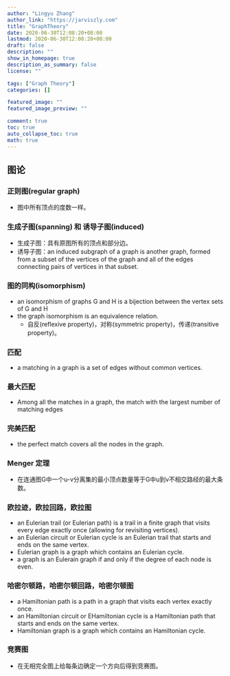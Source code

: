 ```yaml
---
author: "Lingyu Zhang"
author_link: "https://jarviszly.com"
title: "GraphTheory"
date: 2020-06-30T12:08:20+08:00
lastmod: 2020-06-30T12:08:20+08:00
draft: false
description: ""
show_in_homepage: true
description_as_summary: false
license: ""

tags: ["Graph Theory"]
categories: []

featured_image: ""
featured_image_preview: ""

comment: true
toc: true
auto_collapse_toc: true
math: true
---
```


## 图论

### 正则图(regular graph)
- 图中所有顶点的度数一样。

### 生成子图(spanning) 和 诱导子图(induced)
- 生成子图：具有原图所有的顶点和部分边。
- 诱导子图：an induced subgraph of a graph is another graph, formed from a subset of the vertices of the graph and all of the edges connecting pairs of vertices in that subset.


### 图的同构(isomorphism)
- an isomorphism of graphs G and H is a bijection between the vertex sets of G and H
- the graph isomorphism is an equivalence relation.
  - 自反(reflexive property)，对称(symmetric property)，传递(transitive property)。

### 匹配
- a matching in a graph is a set of edges without common vertices.

### 最大匹配
- Among all the matches in a graph, the match with the largest number of matching edges

### 完美匹配
- the perfect match covers all the nodes in the graph.

### Menger 定理
- 在连通图G中一个u-v分离集的最小顶点数量等于G中u到v不相交路经的最大条数。

### 欧拉迹，欧拉回路，欧拉图
- an Eulerian trail (or Eulerian path) is a trail in a finite graph that visits every edge exactly once (allowing for revisiting vertices). 
- an Eulerian circuit or Eulerian cycle is an Eulerian trail that starts and ends on the same vertex.
- Eulerian graph is a graph which contains an Eulerian cycle.
- a graph is an Eulerain graph if and only if the degree of each node is even.

### 哈密尔顿路，哈密尔顿回路，哈密尔顿图
- a Hamiltonian path  is a path in a graph that visits each vertex exactly once.
- an Hamiltonian circuit or EHamiltonian cycle is a Hamiltonian path that starts and ends on the same vertex.
- Hamiltonian graph is a graph which contains an Hamiltonian cycle.


### 竞赛图
- 在无相完全图上给每条边确定一个方向后得到竞赛图。
